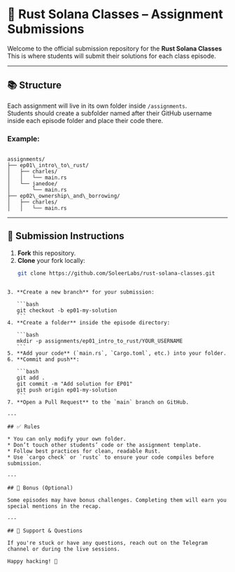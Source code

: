 # 🦀 Rust Solana Classes – Assignment Submissions

Welcome to the official submission repository for the **Rust Solana Classes**   
This is where students will submit their solutions for each class episode.

---

## 📚 Structure

Each assignment will live in its own folder inside `/assignments`.  
Students should create a subfolder named after their GitHub username inside each episode folder and place their code there.

### Example:
```

assignments/
├── ep01\_intro\_to\_rust/
│   ├── charles/
│   │   └── main.rs
│   └── janedoe/
│       └── main.rs
├── ep02\_ownership\_and\_borrowing/
│   ├── charles/
│   │   └── main.rs

````

---

## 📝 Submission Instructions

1. **Fork** this repository.
2. **Clone** your fork locally:
   ```bash
   git clone https://github.com/SoleerLabs/rust-solana-classes.git
````

3. **Create a new branch** for your submission:

   ```bash
   git checkout -b ep01-my-solution
   ```
4. **Create a folder** inside the episode directory:

   ```bash
   mkdir -p assignments/ep01_intro_to_rust/YOUR_USERNAME
   ```
5. **Add your code** (`main.rs`, `Cargo.toml`, etc.) into your folder.
6. **Commit and push**:

   ```bash
   git add .
   git commit -m "Add solution for EP01"
   git push origin ep01-my-solution
   ```
7. **Open a Pull Request** to the `main` branch on GitHub.

---

## ✅ Rules

* You can only modify your own folder.
* Don’t touch other students’ code or the assignment template.
* Follow best practices for clean, readable Rust.
* Use `cargo check` or `rustc` to ensure your code compiles before submission.

---

## 🧪 Bonus (Optional)

Some episodes may have bonus challenges. Completing them will earn you special mentions in the recap.

---

## 💬 Support & Questions

If you're stuck or have any questions, reach out on the Telegram channel or during the live sessions.

Happy hacking! 🦀
